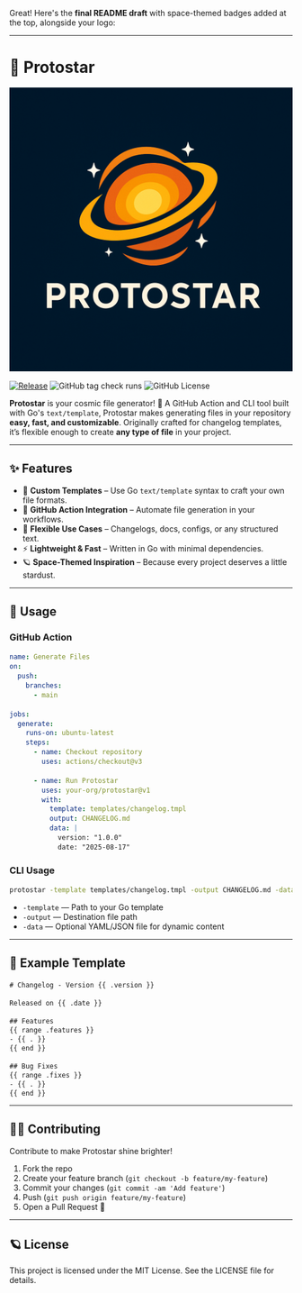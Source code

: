 Great! Here's the **final README draft** with space-themed badges added at the top, alongside your logo:

---

# 🌟 Protostar

![Protostar Logo](./protostar.png)

[![Release](https://img.shields.io/github/v/release/stellayazilim/stella.protostar?style=flat-square)](https://github.com/stellayazilim/Stella.Protostar/releases/tag/v0.1.33)
![GitHub tag check runs](https://img.shields.io/github/check-runs/Stellayazilim/Stella.Protostar/v0.1.33)
![GitHub License](https://img.shields.io/github/license/Stellayazilim/Stella.Protostar)


**Protostar** is your cosmic file generator! 🚀
A GitHub Action and CLI tool built with Go's `text/template`, Protostar makes generating files in your repository **easy, fast, and customizable**. Originally crafted for changelog templates, it’s flexible enough to create **any type of file** in your project.

---

## ✨ Features

* 🌌 **Custom Templates** – Use Go `text/template` syntax to craft your own file formats.
* 🤖 **GitHub Action Integration** – Automate file generation in your workflows.
* 🌠 **Flexible Use Cases** – Changelogs, docs, configs, or any structured text.
* ⚡ **Lightweight & Fast** – Written in Go with minimal dependencies.
* 🪐 **Space-Themed Inspiration** – Because every project deserves a little stardust.

---

## 🚀 Usage

### GitHub Action

```yaml
name: Generate Files
on:
  push:
    branches:
      - main

jobs:
  generate:
    runs-on: ubuntu-latest
    steps:
      - name: Checkout repository
        uses: actions/checkout@v3

      - name: Run Protostar
        uses: your-org/protostar@v1
        with:
          template: templates/changelog.tmpl
          output: CHANGELOG.md
          data: |
            version: "1.0.0"
            date: "2025-08-17"
```

### CLI Usage

```bash
protostar -template templates/changelog.tmpl -output CHANGELOG.md -data data.yaml
```

* `-template` — Path to your Go template
* `-output` — Destination file path
* `-data` — Optional YAML/JSON file for dynamic content

---

## 🌌 Example Template

```gotemplate
# Changelog - Version {{ .version }}

Released on {{ .date }}

## Features
{{ range .features }}
- {{ . }}
{{ end }}

## Bug Fixes
{{ range .fixes }}
- {{ . }}
{{ end }}
```

---

## 👩‍🚀 Contributing

Contribute to make Protostar shine brighter!

1. Fork the repo
2. Create your feature branch (`git checkout -b feature/my-feature`)
3. Commit your changes (`git commit -am 'Add feature'`)
4. Push (`git push origin feature/my-feature`)
5. Open a Pull Request 🌟

---

## 🪐 License

This project is licensed under the MIT License.
See the LICENSE file for details.
